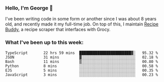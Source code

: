 ### Hello, I'm George 👋

I've been writing code in some form or another since I was about 8 years old, and recently made it my full-time job. On top of this, I maintain [Recipe Buddy](https://github.com/georgegebbett/recipe-buddy), a recipe scraper that interfaces with Grocy.  

<!--
**georgegebbett/georgegebbett** is a ✨ _special_ ✨ repository because its `README.md` (this file) appears on your GitHub profile.

Here are some ideas to get you started:

- 🔭 I’m currently working on ...
- 🌱 I’m currently learning ...
- 👯 I’m looking to collaborate on ...
- 🤔 I’m looking for help with ...
- 💬 Ask me about ...
- 📫 How to reach me: ...
- 😄 Pronouns: ...
- ⚡ Fun fact: ...
-->

### What I've been up to this week:
<!--START_SECTION:waka-->

```text
TypeScript       22 hrs 59 mins  ███████████████████████▓░   95.32 %
JSON             31 mins         ▓░░░░░░░░░░░░░░░░░░░░░░░░   02.18 %
Bash             11 mins         ▒░░░░░░░░░░░░░░░░░░░░░░░░   00.80 %
Python           8 mins          ░░░░░░░░░░░░░░░░░░░░░░░░░   00.58 %
EJS              5 mins          ░░░░░░░░░░░░░░░░░░░░░░░░░   00.35 %
JavaScript       3 mins          ░░░░░░░░░░░░░░░░░░░░░░░░░   00.23 %
```

<!--END_SECTION:waka-->

